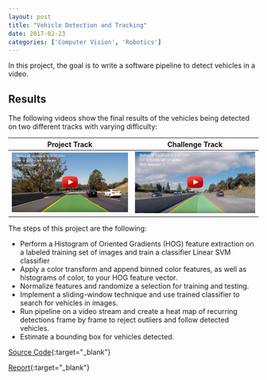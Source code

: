 ```yaml
---
layout: post
title: "Vehicle Detection and Tracking"
date: 2017-02-23
categories: ['Computer Vision', 'Robotics']
---
```


In this project, the goal is to write a software pipeline to detect vehicles in a video.  

## Results

The following videos show the final results of the vehicles being detected on two different tracks with varying difficulty:

Project Track                 |Challenge Track                                   
:----------------------------:|:-----------------------------:
[![Track 1](/img/project_track_dt.png)](https://youtu.be/x8kqF5M8idc) | [![Track 2](/img/challenge_track_dt.png)](https://youtu.be/MnQ2CQFppB4) 


The steps of this project are the following:

* Perform a Histogram of Oriented Gradients (HOG) feature extraction on a labeled training set of images and train a classifier Linear SVM classifier
* Apply a color transform and append binned color features, as well as histograms of color, to your HOG feature vector. 
* Normalize features and randomize a selection for training and testing.
* Implement a sliding-window technique and use trained classifier to search for vehicles in images.
* Run pipeline on a video stream and create a heat map of recurring detections frame by frame to reject outliers and follow detected vehicles.
* Estimate a bounding box for vehicles detected.

[Source Code](https://github.com/srikanthpagadala/udacity/tree/master/Self-Driving%20Car%20Engineer%20Nanodegree/VehicleDetectionTracking-P5){:target="_blank"}

[Report](https://github.com/srikanthpagadala/udacity/blob/master/Self-Driving%20Car%20Engineer%20Nanodegree/VehicleDetectionTracking-P5/README.md){:target="_blank"}



